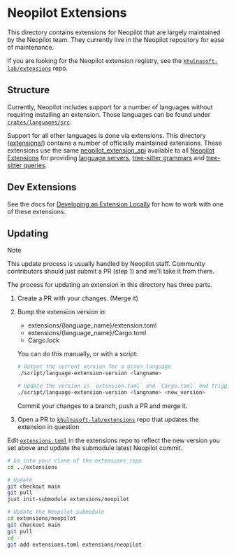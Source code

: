 # Neopilot Extensions

This directory contains extensions for Neopilot that are largely maintained by the Neopilot team. They currently live in the Neopilot repository for ease of maintenance.

If you are looking for the Neopilot extension registry, see the [`khulnasoft-lab/extensions`](https://github.com/khulnasoft-lab/extensions) repo.

## Structure

Currently, Neopilot includes support for a number of languages without requiring installing an extension. Those languages can be found under [`crates/languages/src`](https://github.com/khulnasoft-lab/neopilot/tree/main/crates/languages/src).

Support for all other languages is done via extensions. This directory ([extensions/](https://github.com/khulnasoft-lab/neopilot/tree/main/extensions/)) contains a number of officially maintained extensions. These extensions use the same [neopilot_extension_api](https://docs.rs/neopilot_extension_api/latest/neopilot_extension_api/) available to all [Neopilot Extensions](https://neopilot.dev/extensions) for providing [language servers](https://neopilot.dev/docs/extensions/languages#language-servers), [tree-sitter grammars](https://neopilot.dev/docs/extensions/languages#grammar) and [tree-sitter queries](https://neopilot.dev/docs/extensions/languages#tree-sitter-queries).

## Dev Extensions

See the docs for [Developing an Extension Locally](https://neopilot.dev/docs/extensions/developing-extensions#developing-an-extension-locally) for how to work with one of these extensions.

## Updating

> [!NOTE]
> This update process is usually handled by Neopilot staff.
> Community contributors should just submit a PR (step 1) and we'll take it from there.

The process for updating an extension in this directory has three parts.

1. Create a PR with your changes. (Merge it)
2. Bump the extension version in:

   - extensions/{language_name}/extension.toml
   - extensions/{language_name}/Cargo.toml
   - Cargo.lock

   You can do this manually, or with a script:

   ```sh
   # Output the current version for a given language
   ./script/language-extension-version <langname>

   # Update the version in `extension.toml` and `Cargo.toml` and trigger a `cargo check`
   ./script/language-extension-version <langname> <new_version>
   ```

   Commit your changes to a branch, push a PR and merge it.

3. Open a PR to [`khulnasoft-lab/extensions`](https://github.com/khulnasoft-lab/extensions) repo that updates the extension in question

Edit [`extensions.toml`](https://github.com/khulnasoft-lab/extensions/blob/main/extensions.toml) in the extensions repo to reflect the new version you set above and update the submodule latest Neopilot commit.

```sh
# Go into your clone of the extensions repo
cd ../extensions

# Update
git checkout main
git pull
just init-submodule extensions/neopilot

# Update the Neopilot submodule
cd extensions/neopilot
git checkout main
git pull
cd -
git add extensions.toml extensions/neopilot
```
